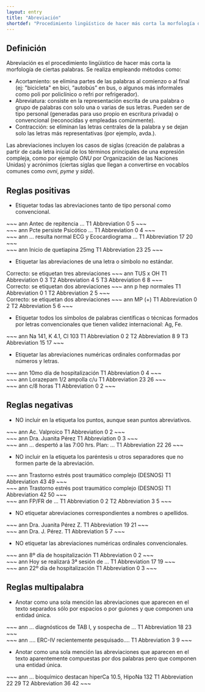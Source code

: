 ```yaml
---
layout: entry
title: "Abreviación"
shortdef: "Procedimiento lingüístico de hacer más corta la morfología de ciertas palabras"
---
```


## Definición

Abreviación es el procedimiento lingüístico de hacer más corta la morfología de ciertas palabras. Se realiza empleando métodos como:

* Acortamiento: se elimina partes de las palabras al comienzo o al final (ej: "bicicleta" en bici, “autobús” en bus, o algunos más informales como poli por policlínico o refri por refrigerador).
* Abreviatura: consiste en la representación escrita de una palabra o grupo de palabras con solo una o varias de sus letras. Pueden ser de tipo personal (generadas para uso propio en escritura privada) o convencional (reconocidas y empleadas comúnmente). 
* Contracción: se eliminan las letras centrales de la palabra y se dejan solo las letras más representativas (por ejemplo, avda.).

Las abreviaciones incluyen los casos de siglas (creación de palabras a partir de cada letra inicial de los términos principales de una expresión compleja, como por ejemplo _ONU_ por Organización de las Naciones Unidas) y acrónimos (ciertas siglas que llegan a convertirse en vocablos comunes como _ovni_, _pyme_ y _sida_).

## Reglas positivas

* Etiquetar todas las abreviaciones tanto de tipo personal como convencional.

<div class="annotation-correct" markdown="1">
~~~ ann
Antec de repitencia …
T1 Abbreviation 0 5 
~~~
</div>

<div class="annotation-correct" markdown="1">
~~~ ann
Pcte persiste Psicótico …
T1 Abbreviation 0 4 
~~~
</div>

<div class="annotation-correct" markdown="1">
~~~ ann
… resulta normal ECG y Ecocardiograma …
T1 Abbreviation 17 20 
~~~
</div>

<div class="annotation-correct" markdown="1">
~~~ ann
Inicio de quetiapina 25mg
T1 Abbreviation 23 25 
~~~
</div>

* Etiquetar las abreviaciones de una letra o símbolo no estándar.

<div class="annotation-correct" markdown="1">
Correcto: se etiquetan tres abreviaciones
~~~ ann
TUS x OH
T1 Abbreviation 0 3 
T2 Abbreviation 4 5 
T3 Abbreviation 6 8 
~~~
</div>

<div class="annotation-correct" markdown="1">
Correcto: se etiquetan dos abreviaciones
~~~ ann
p hep normales
T1 Abbreviation 0 1 
T2 Abbreviation 2 5 
~~~
</div>

<div class="annotation-correct" markdown="1">
Correcto: se etiquetan dos abreviaciones
~~~ ann
MP  (+)
T1 Abbreviation 0 2 
T2 Abbreviation 5 6 
~~~
</div>

* Etiquetar todos los símbolos de palabras científicas o técnicas formados por letras convencionales que tienen validez internacional: Ag, Fe.

<div class="annotation-correct" markdown="1">
~~~ ann
Na 141, K 4.1, Cl 103
T1 Abbreviation 0 2 
T2 Abbreviation 8 9 
T3 Abbreviation 15 17 
~~~
</div>

* Etiquetar las abreviaciones numéricas ordinales conformadas por números y letras.

<div class="annotation-correct" markdown="1">
~~~ ann
10mo día de hospitalización
T1 Abbreviation 0 4 
~~~
</div>

<div class="annotation-correct" markdown="1">
~~~ ann
Lorazepam 1/2 ampolla  c/u
T1 Abbreviation 23 26 
~~~
</div>

<div class="annotation-correct" markdown="1">
~~~ ann
c/8 horas
T1 Abbreviation 0 2 
~~~
</div>

## Reglas negativas

* NO incluir en la etiqueta los puntos, aunque sean puntos abreviativos. 

<div class="annotation-correct" markdown="1">
~~~ ann
Ac. Valproico
T1 Abbreviation 0 2 
~~~
</div>

<div class="annotation-correct" markdown="1">
~~~ ann
Dra. Juanita Pérez
T1 Abbreviation 0 3 
~~~
</div>

<div class="annotation-incorrect" markdown="1">
~~~ ann
… despertó a las 7:00 hrs. Plan: …
T1 Abbreviation 22 26 
~~~
</div>

* NO incluir en la etiqueta los paréntesis u otros separadores que no formen parte de la abreviación.

<div class="annotation-correct" markdown="1">
~~~ ann
Trastorno estrés post traumático complejo (DESNOS) 
T1 Abbreviation 43 49 
~~~
</div>

<div class="annotation-incorrect" markdown="1">
~~~ ann
Trastorno estrés post traumático complejo (DESNOS) 
T1 Abbreviation 42 50 
~~~
</div>

<div class="annotation-correct" markdown="1">
~~~ ann
FP/FR de …
T1 Abbreviation 0 2 
T2 Abbreviation 3 5 
~~~
</div>

* NO etiquetar abreviaciones correspondientes a nombres o apellidos.

<div class="annotation-incorrect" markdown="1">
~~~ ann
Dra. Juanita Pérez Z. 
T1 Abbreviation 19 21 
~~~
</div>

<div class="annotation-incorrect" markdown="1">
~~~ ann
Dra. J. Pérez. 
T1 Abbreviation 5 7 
~~~
</div>

* NO etiquetar las abreviaciones numéricas ordinales convencionales.

<div class="annotation-incorrect" markdown="1">
~~~ ann
8º día de hospitalización
T1 Abbreviation 0 2 
~~~
</div>

<div class="annotation-incorrect" markdown="1">
~~~ ann
Hoy se realizará 3ª sesión de … 
T1 Abbreviation 17 19 
~~~
</div>

<div class="annotation-incorrect" markdown="1">
~~~ ann
22º día de hospitalización
T1 Abbreviation 0 3 
~~~
</div>

## Reglas multipalabra

* Anotar como una sola mención las abreviaciones que aparecen en el texto separados sólo por espacios o por guiones y que componen una entidad única.

<div class="annotation-correct" markdown="1">
~~~ ann
… diagnósticos de TAB I, y sospecha de …
T1 Abbreviation 18 23 
~~~
</div>

<div class="annotation-correct" markdown="1">
~~~ ann
…. ERC-IV recientemente pesquisado…. 
T1 Abbreviation 3 9 
~~~
</div>

* Anotar como una sola mención las abreviaciones que aparecen en el texto aparentemente compuestas por dos palabras pero que componen una entidad única.

<div class="annotation-correct" markdown="1">
~~~ ann
… bioquímico destacan hiperCa 10.5, HipoNa 132
T1 Abbreviation 22 29 
T2 Abbreviation 36 42 
~~~
</div>

